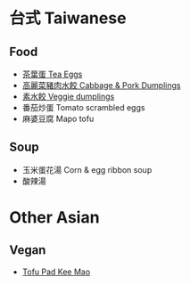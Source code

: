 # 台式 Taiwanese
## Food
- [茶葉蛋 Tea Eggs](tea-eggs.md)
- [高麗菜豬肉水餃 Cabbage & Pork Dumplings](cabbage-pork-dumplings.md)
- [素水餃 Veggie dumplings](veggie-dumplings.md)
- 番茄炒蛋 Tomato scrambled eggs 
- 麻婆豆腐 Mapo tofu


## Soup
- 玉米蛋花湯 Corn & egg ribbon soup 
- 酸辣湯

# Other Asian
## Vegan
- [Tofu Pad Kee Mao](tofu-pad-kee-mao.md)

